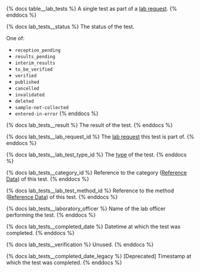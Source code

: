 {% docs table__lab_tests %}
A single test as part of a [lab request](#!/source/source.tamanu.tamanu.lab_requests).
{% enddocs %}

{% docs lab_tests__status %}
The status of the test.

One of:
- `reception_pending`
- `results_pending`
- `interim_results`
- `to_be_verified`
- `verified`
- `published`
- `cancelled`
- `invalidated`
- `deleted`
- `sample-not-collected`
- `entered-in-error`
{% enddocs %}

{% docs lab_tests__result %}
The result of the test.
{% enddocs %}

{% docs lab_tests__lab_request_id %}
The [lab request](#!/source/source.tamanu.tamanu.lab_requests) this test is part of.
{% enddocs %}

{% docs lab_tests__lab_test_type_id %}
The [type](#!/source/source.tamanu.tamanu.lab_test_types) of the test.
{% enddocs %}

{% docs lab_tests__category_id %}
Reference to the category ([Reference Data](#!/source/source.tamanu.tamanu.reference_data)) of this test.
{% enddocs %}

{% docs lab_tests__lab_test_method_id %}
Reference to the method ([Reference Data](#!/source/source.tamanu.tamanu.reference_data)) of this test.
{% enddocs %}

{% docs lab_tests__laboratory_officer %}
Name of the lab officer performing the test.
{% enddocs %}

{% docs lab_tests__completed_date %}
Datetime at which the test was completed.
{% enddocs %}

{% docs lab_tests__verification %}
Unused.
{% enddocs %}

{% docs lab_tests__completed_date_legacy %}
[Deprecated] Timestamp at which the test was completed.
{% enddocs %}
